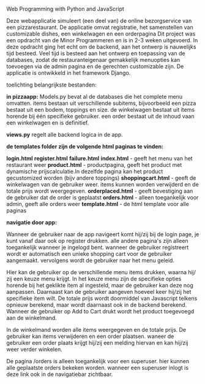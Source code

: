 Web Programming with Python and JavaScript

Deze webapplicatie simuleert (een deel van) de online bezorgservice van een pizzarestaurant.
De applicatie omvat registratie, het samenstellen van customizable dishes, een winkelwagen en een orderpagina
Dit project was een opdracht van de Minor Programmeren en is in 2-3 weken uitgevoerd.
In deze opdracht ging het echt om de backend, aan het ontwerp is nauwelijks tijd besteed. Veel tijd is besteed aan het ontwerp en toepassing van de databases, zodat de restauranteigenaar gemakkelijk menuopties kan toevoegen via de admin pagina en de gerechten customizable zijn. 
De applicatie is ontwikkeld in het framework Django.

toelichting belangrijkste bestanden:

__in pizzaapp:__
Models.py bevat al de databases die het complete menu omvatten.
items bestaan uit verschillende subitems, bijvoorbeeld een pizza bestaat uit een bodem, toppings en size.
de winkelwagen bestaat uit items horende bij één specifieke gebruiker.
een order bestaat uit de inhoud vaan een winkelwagen en is definitief.

__views.py__ regelt alle backend logica in de app. 

__de templates folder zijn de volgende html paginas te vinden:__

__login.html__ 
__register.html__
__failure.html__
__index.html__ - geeft het menu van het restaurant weer
__product.html__ - productpagina, geeft het product met dynamische prijscalculatie.In dezelfde pagina kan het product gecustomized worden (bijv andere toppings)
__shoppingcart.html__ - geeft de winkelwagen van de gebruiker weer. items kunnen worden verwijderd en de totale prijs wordt weergegeven.
__orderplaced.html__ - geeft bevestiging  aan de gebruiker dat de order is geplaatst
__orders.html__ - alleen toegankelijk voor admin, geeft alle orders weer
__template.html__ - de html template voor alle paginas

__navigatie door app:__

Wanneer de gebruiker naar de app navigeert komt hij/zij bij de login page, je kunt vanaf daar ook op register drukken. 
alle andere pagina's zijn alleen toegankelijk wanneer je ingelogd bent.
wanneer de gebruiker registreert wordt er automatisch een unieke shopping cart voor de gebruiker aangemaakt.
vervolgens wordt de gebruiker naar het menu geleid.

Hier kan de gebruiker op de verschillende menu items drukken, waarna hij/ zij een keuze menu krijgt. 
In het keuze menu zijn de specifieke opties horende bij het geklikte item al ingesteld, maar de gebruiker kan deze nog aanpassen.
Daarnaast kan de gebruiker aangeven hoeveel keer hij/zij het specifieke item wilt. De totale prijs wordt doormiddel van Javascript telkens opnieuw berekend, maar wordt daarnaast ook in de backend berekend. Wanneer de gebruiker op Add to Cart drukt wordt het product toegevoegd aan de winkelmand. 

In de winkelmand worden alle items weergegeven en de totale prijs. De gebruiker kan items verwijderen en een order plaatsen. 
waneer de gebruiker een order plaats krijgt hij/zij een melding hiervan en kan hij/zij weer verder winkelen. 

De pagina /orders is alleen toegankelijk voor een superuser. hier kunnen alle geplaatste orders bekeken worden. wanneer een superuser inlogt is deze link ook in de navigatiebar zichtbaar.
